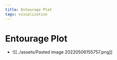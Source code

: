 ```yaml
---
title: Entourage Plot
tags: visualization
---
```


# Entourage Plot
- ![[../assets/Pasted image 20220506155757.png]]


























